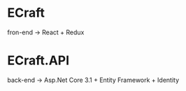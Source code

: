 # ECraft
fron-end -> React + Redux

# ECraft.API
back-end -> Asp.Net Core 3.1 + Entity Framework + Identity